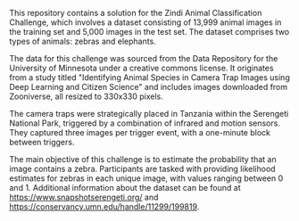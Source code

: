 This repository contains a solution for the Zindi Animal Classification Challenge, which involves a dataset consisting of 13,999 animal images in the training set and 5,000 images in the test set. The dataset comprises two types of animals: zebras and elephants.

The data for this challenge was sourced from the Data Repository for the University of Minnesota under a creative commons license. It originates from a study titled "Identifying Animal Species in Camera Trap Images using Deep Learning and Citizen Science" and includes images downloaded from Zooniverse, all resized to 330x330 pixels.

The camera traps were strategically placed in Tanzania within the Serengeti National Park, triggered by a combination of infrared and motion sensors. They captured three images per trigger event, with a one-minute block between triggers.

The main objective of this challenge is to estimate the probability that an image contains a zebra. Participants are tasked with providing likelihood estimates for zebras in each unique image, with values ranging between 0 and 1. Additional information about the dataset can be found at https://www.snapshotserengeti.org/ and https://conservancy.umn.edu/handle/11299/199819.
